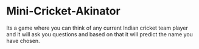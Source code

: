 # Mini-Cricket-Akinator
Its a game where you can think of any current Indian cricket team player and it will ask you questions and based on that it will predict the name you have chosen.
